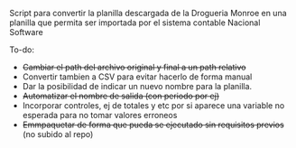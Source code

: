Script para convertir la planilla descargada de la Drogueria Monroe en una planilla que permita ser importada por el sistema contable Nacional Software


To-do:

- ~~Cambiar el path del archivo original y final a un path relativo~~
- Convertir tambien a CSV para evitar hacerlo de forma manual
- Dar la posibilidad de indicar un nuevo nombre para la planilla.
- ~~Automatizar el nombre de salida (con periodo por ej)~~
- Incorporar controles, ej de totales y etc por si aparece una variable no esperada para no tomar valores erroneos
- ~~Emmpaquetar de forma que pueda se ejecutado sin requisitos previos~~ (no subido al repo)
